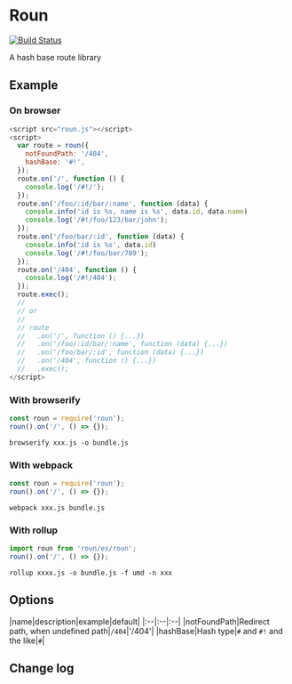 # Roun

[![Build Status](https://travis-ci.org/totora0155/roun.svg?branch=master)](https://travis-ci.org/totora0155/roun)

A hash base route library

## Example

### On browser

```js
<script src="roun.js"></script>
<script>
  var route = roun({
    notFoundPath: '/404',
    hashBase: '#!',
  });
  route.on('/', function () {
    console.log('/#!/');
  });
  route.on('/foo/:id/bar/:name', function (data) {
    console.info('id is %s, name is %s', data.id, data.name)
    console.log('/#!/foo/123/bar/john');
  });
  route.on('/foo/bar/:id', function (data) {
    console.info('id is %s', data.id)
    console.log('/#!/foo/bar/789');
  });
  route.on('/404', function () {
    console.log('/#!/404');
  });
  route.exec();
  //
  // or
  //
  // route
  //   .on('/', function () {...})
  //   .on('/foo/:id/bar/:name', function (data) {...})
  //   .on('/foo/bar/:id', function (data) {...})
  //   .on('/404', function () {...})
  //   .exec();
</script>
```

### With browserify

```js
const roun = require('roun');
roun().on('/', () => {});
```

```
browserify xxx.js -o bundle.js
```

### With webpack

```js
const roun = require('roun');
roun().on('/', () => {});
```

```
webpack xxx.js bundle.js
```

### With rollup

```js
import roun from 'roun/es/roun';
roun().on('/', () => {});
```

```
rollup xxxx.js -o bundle.js -f umd -n xxx
```

## Options
|name|description|example|default|
|:--|:--|:--|
|notFoundPath|Redirect path, when undefined path|`/404`|'/404'|
|hashBase|Hash type|`#` and `#!` and the like|`#`|

## Change log
